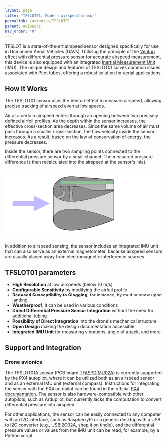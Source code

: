 ```yaml
---
layout: page
title: "TFSLOT01: Modern airspeed sensor"
permalink: /avionics/TFSLOT01
parent: Avionics
nav_order: "0"
---
```


TFSLOT is a state-of-the-art airspeed sensor designed specifically for use in Unmanned Aerial Vehicles (UAVs). Utilizing the principle of the [Venturi effect](https://en.wikipedia.org/wiki/Venturi_effect) with differential pressure sensor for accurate airspeed measurement, this device is also equipped with an integrated [Inertial Measurement Unit](https://en.wikipedia.org/wiki/Inertial_measurement_unit) (IMU). The unique design and features of TFSLOT01 solves common issues associated with Pitot tubes, offering a robust solution for aerial applications.

## How It Works
The TFSLOT01 sensor uses the Venturi effect to measure airspeed, allowing precise tracking of airspeed even at low speeds.

Air at a certain airspeed enters through an opening between two precisely defined airfoil profiles. As the depth within the sensor increases, the effective cross-section area decreases. Since the same volume of air must pass through a smaller cross-section, the flow velocity inside the sensor increases. As a result, based on the law of conservation of energy, the pressure decreases.

Inside the sensor, there are two sampling points connected to the differential pressure sensor by a small channel. The measured pressure difference is then recalculated into the airspeed at the sensor's inlet.

![](tfslot_crossection.svg)


In addition to airspeed sensing, the sensor includes an integrated IMU unit that can also serve as an external magnetometer, because airspeed sensors are usually placed away from electromagnetic interference sources.


## TFSLOT01 parameters
- **High Resolution** at low airspeeds (below 10 m/s)
- **Configurable Sensitivity** by modifying the airfoil profile
- **Reduced Susceptibility to Clogging**, for instance, by mud or snow upon landing
- **Weatherproof**, it can be used in various conditions
- **Direct Differential Pressure Sensor Integration** without the need for additional tubing
- **Possibility of Direct Integration** into the drone's mechanical structure
- **Open Design** making the design documentation accessible
- **Integrated IMU Unit** for measuring vibrations, angle of attack, and more


## Support and Integration

### Drone avionics
The TFSLOT01A sensor (PCB board [TFASPDIMU02A](https://github.com/ThunderFly-aerospace/TFASPDIMU02)) is currently supported by the PX4 autopilot, where it can be utilized both as an airspeed sensor and as an external IMU unit (external compass). Instructions for integrating the sensor with the PX4 autopilot can be found in the official [PX4 documentation](http://docs.px4.io/master/en/sensor/airspeed.html#airspeed-sensors). The sensor is also hardware-compatible with other autopilots, such as Ardupilot, but currently lacks the computation to convert differential pressure into airspeed.

For other applications, the sensor can be easily connected to any computer with an I2C interface, such as RaspberryPi or a generic desktop with a USB to I2C converter (e.g., [USBI2C02A](https://www.mlab.cz/module/USBI2C01/), [shop it on tindie]()), and the differential pressure values or values from the IMU unit can be read, for example, by a Python script.

